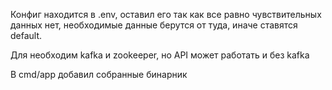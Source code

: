 Конфиг находится в .env, оставил его так как все равно чувствительных данных нет, необходимые данные берутся от туда, иначе ставятся default.

Для необходим kafka и zookeeper, но API может работать и без kafka

В cmd/app добавил собранные бинарник